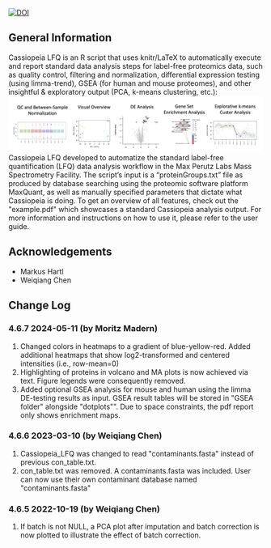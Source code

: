 [![DOI](https://zenodo.org/badge/427997041.svg)](https://zenodo.org/badge/latestdoi/427997041)

## General Information
Cassiopeia LFQ is an R script that uses knitr/LaTeX to automatically execute and report standard data analysis steps for label-free proteomics data, such as quality control, filtering and normalization, differential expression testing (using limma-trend), GSEA (for human and mouse proteomes), and other insightful & exploratory output (PCA, k-means clustering, etc.):
![Screenshot](img/DemoFigures.png)
Cassiopeia LFQ developed to automatize the standard label-free quantification (LFQ) data analysis workflow in the Max Perutz Labs Mass Spectrometry Facility. The script’s input is a “proteinGroups.txt” file as produced by database searching using the proteomic software platform MaxQuant, as well as manually specified parameters that dictate what Cassiopeia is doing. To get an overview of all features, check out the "example.pdf" which showcases a standard Cassiopeia analysis output. For more information and instructions on how to use it, please refer to the user guide.



## Acknowledgements
- Markus Hartl 
- Weiqiang Chen 



## Change Log

### 4.6.7 2024-05-11 (by Moritz Madern)
1) Changed colors in heatmaps to a gradient of blue-yellow-red. Added additional heatmaps that show log2-transformed and centered intensities (i.e., row-mean=0)
2) Highlighting of proteins in volcano and MA plots is now achieved via text. Figure legends were consequently removed.
3) Added optional GSEA analysis for mouse and human using the limma DE-testing results as input. GSEA result tables will be stored in "GSEA folder" alongside "dotplots"". Due to space constraints, the pdf report only shows enrichment maps.

### 4.6.6 2023-03-10 (by Weiqiang Chen)
1) Cassiopeia_LFQ was changed to read "contaminants.fasta" instead of previous con_table.txt. 
2) con_table.txt was removed. A contaminants.fasta was included. User can now use their own contaminant database named "contaminants.fasta"

### 4.6.5 2022-10-19 (by Weiqiang Chen)
1) If batch is not NULL, a PCA plot after imputation and batch correction is now plotted to illustrate the effect of batch correction.

